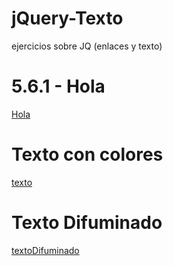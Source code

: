 # jQuery-Texto
ejercicios sobre JQ (enlaces y texto)
# 5.6.1 - Hola
[Hola](http://crisgh.github.io/jQuery-Texto/5.6.1-Hola/hola.html)

# Texto con colores
[texto](http://crisgh.github.io/jQuery-Texto/5.6.3-TextoConJQ/texto.html)

# Texto Difuminado
[textoDifuminado](http://crisgh.github.io/jQuery-Texto/5.6.4-TextoDifumidado/Textodifuminado.html)

